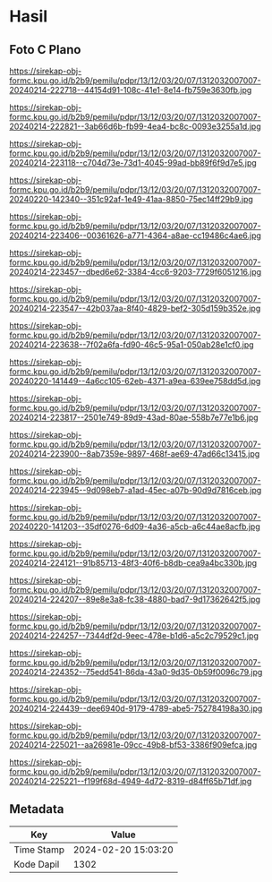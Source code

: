 # Hasil

## Foto C Plano

https://sirekap-obj-formc.kpu.go.id/b2b9/pemilu/pdpr/13/12/03/20/07/1312032007007-20240214-222718--44154d91-108c-41e1-8e14-fb759e3630fb.jpg

https://sirekap-obj-formc.kpu.go.id/b2b9/pemilu/pdpr/13/12/03/20/07/1312032007007-20240214-222821--3ab66d6b-fb99-4ea4-bc8c-0093e3255a1d.jpg

https://sirekap-obj-formc.kpu.go.id/b2b9/pemilu/pdpr/13/12/03/20/07/1312032007007-20240214-223118--c704d73e-73d1-4045-99ad-bb89f6f9d7e5.jpg

https://sirekap-obj-formc.kpu.go.id/b2b9/pemilu/pdpr/13/12/03/20/07/1312032007007-20240220-142340--351c92af-1e49-41aa-8850-75ec14ff29b9.jpg

https://sirekap-obj-formc.kpu.go.id/b2b9/pemilu/pdpr/13/12/03/20/07/1312032007007-20240214-223406--00361626-a771-4364-a8ae-cc19486c4ae6.jpg

https://sirekap-obj-formc.kpu.go.id/b2b9/pemilu/pdpr/13/12/03/20/07/1312032007007-20240214-223457--dbed6e62-3384-4cc6-9203-7729f6051216.jpg

https://sirekap-obj-formc.kpu.go.id/b2b9/pemilu/pdpr/13/12/03/20/07/1312032007007-20240214-223547--42b037aa-8f40-4829-bef2-305d159b352e.jpg

https://sirekap-obj-formc.kpu.go.id/b2b9/pemilu/pdpr/13/12/03/20/07/1312032007007-20240214-223638--7f02a6fa-fd90-46c5-95a1-050ab28e1cf0.jpg

https://sirekap-obj-formc.kpu.go.id/b2b9/pemilu/pdpr/13/12/03/20/07/1312032007007-20240220-141449--4a6cc105-62eb-4371-a9ea-639ee758dd5d.jpg

https://sirekap-obj-formc.kpu.go.id/b2b9/pemilu/pdpr/13/12/03/20/07/1312032007007-20240214-223817--2501e749-89d9-43ad-80ae-558b7e77e1b6.jpg

https://sirekap-obj-formc.kpu.go.id/b2b9/pemilu/pdpr/13/12/03/20/07/1312032007007-20240214-223900--8ab7359e-9897-468f-ae69-47ad66c13415.jpg

https://sirekap-obj-formc.kpu.go.id/b2b9/pemilu/pdpr/13/12/03/20/07/1312032007007-20240214-223945--9d098eb7-a1ad-45ec-a07b-90d9d7816ceb.jpg

https://sirekap-obj-formc.kpu.go.id/b2b9/pemilu/pdpr/13/12/03/20/07/1312032007007-20240220-141203--35df0276-6d09-4a36-a5cb-a6c44ae8acfb.jpg

https://sirekap-obj-formc.kpu.go.id/b2b9/pemilu/pdpr/13/12/03/20/07/1312032007007-20240214-224121--91b85713-48f3-40f6-b8db-cea9a4bc330b.jpg

https://sirekap-obj-formc.kpu.go.id/b2b9/pemilu/pdpr/13/12/03/20/07/1312032007007-20240214-224207--89e8e3a8-fc38-4880-bad7-9d17362642f5.jpg

https://sirekap-obj-formc.kpu.go.id/b2b9/pemilu/pdpr/13/12/03/20/07/1312032007007-20240214-224257--7344df2d-9eec-478e-b1d6-a5c2c79529c1.jpg

https://sirekap-obj-formc.kpu.go.id/b2b9/pemilu/pdpr/13/12/03/20/07/1312032007007-20240214-224352--75edd541-86da-43a0-9d35-0b59f0096c79.jpg

https://sirekap-obj-formc.kpu.go.id/b2b9/pemilu/pdpr/13/12/03/20/07/1312032007007-20240214-224439--dee6940d-9179-4789-abe5-752784198a30.jpg

https://sirekap-obj-formc.kpu.go.id/b2b9/pemilu/pdpr/13/12/03/20/07/1312032007007-20240214-225021--aa26981e-09cc-49b8-bf53-3386f909efca.jpg

https://sirekap-obj-formc.kpu.go.id/b2b9/pemilu/pdpr/13/12/03/20/07/1312032007007-20240214-225221--f199f68d-4949-4d72-8319-d84ff65b71df.jpg


## Metadata

| Key        | Value               |
| ---------- | ------------------- |
| Time Stamp | 2024-02-20 15:03:20 |
| Kode Dapil | 1302                |



